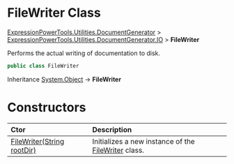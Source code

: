 ﻿# FileWriter Class

[ExpressionPowerTools.Utilities.DocumentGenerator](ExpressionPowerTools.Utilities.DocumentGenerator.a.md) > [ExpressionPowerTools.Utilities.DocumentGenerator.IO](ExpressionPowerTools.Utilities.DocumentGenerator.IO.n.md) > **FileWriter**

Performs the actual writing of documentation to disk.

```csharp
public class FileWriter
```

Inheritance [System.Object](https://docs.microsoft.com/dotnet/api/system.object) → **FileWriter**

# Constructors

| Ctor | Description |
| :-- | :-- |
| [FileWriter(String rootDir)](ExpressionPowerTools.Utilities.DocumentGenerator.IO.FileWriter.ctor.md#ctor-0) | Initializes a new instance of the [FileWriter](ExpressionPowerTools.Utilities.DocumentGenerator.IO.FileWriter.cs.md) class. |
